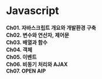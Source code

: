# Javascript

**Ch01. 자바스크립트 개요와 개발환경 구축**  
**Ch02. 변수와 연산자, 제어문**  
**Ch03. 배열과 함수**  
**Ch04. 객체**  
**Ch05. 이벤트**  
**Ch06. 비동기 처리와 AJAX**  
**Ch07. OPEN AIP**  
